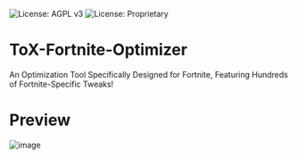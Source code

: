 ![License: AGPL v3](https://img.shields.io/badge/License-AGPL%20v3-blue.svg) ![License: Proprietary](https://img.shields.io/badge/license-Proprietary-red)
# ToX-Fortnite-Optimizer
An Optimization Tool Specifically Designed for Fortnite, Featuring Hundreds of Fortnite-Specific Tweaks!

# Preview

![image](https://cdn.discordapp.com/attachments/1189338852691812452/1344975101803630602/image.png?ex=67c2dd2c&is=67c18bac&hm=e2e02111ef2b68571478bc1bb8d87acd3ee339f8c44ad1e49e343ee2f7281a5e&)
